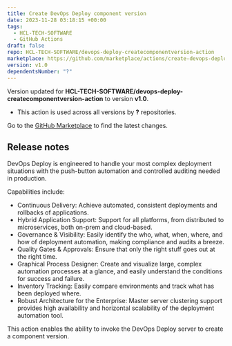 ```yaml
---
title: Create DevOps Deploy component version
date: 2023-11-28 03:18:15 +00:00
tags:
  - HCL-TECH-SOFTWARE
  - GitHub Actions
draft: false
repo: HCL-TECH-SOFTWARE/devops-deploy-createcomponentversion-action
marketplace: https://github.com/marketplace/actions/create-devops-deploy-component-version
version: v1.0
dependentsNumber: "?"
---
```



Version updated for **HCL-TECH-SOFTWARE/devops-deploy-createcomponentversion-action** to version **v1.0**.
- This action is used across all versions by **?** repositories.

Go to the [GitHub Marketplace](https://github.com/marketplace/actions/create-devops-deploy-component-version) to find the latest changes.

## Release notes

DevOps Deploy is engineered to handle your most complex deployment situations with the push-button automation and controlled auditing needed in production.

Capabilities include:
- Continuous Delivery: Achieve automated, consistent deployments and rollbacks of applications.
- Hybrid Application Support: Support for all platforms, from distributed to microservices, both on-prem and cloud-based.
- Governance & Visibility: Easily identify the who, what, when, where, and how of deployment automation, making compliance and audits a breeze.
- Quality Gates & Approvals: Ensure that only the right stuff goes out at the right time.
- Graphical Process Designer: Create and visualize large, complex automation processes at a glance, and easily understand the conditions for success and failure.
- Inventory Tracking: Easily compare environments and track what has been deployed where.
- Robust Architecture for the Enterprise: Master server clustering support provides high availability and horizontal scalability of the deployment automation tool.

This action enables the ability to invoke the DevOps Deploy server to create a component version.
